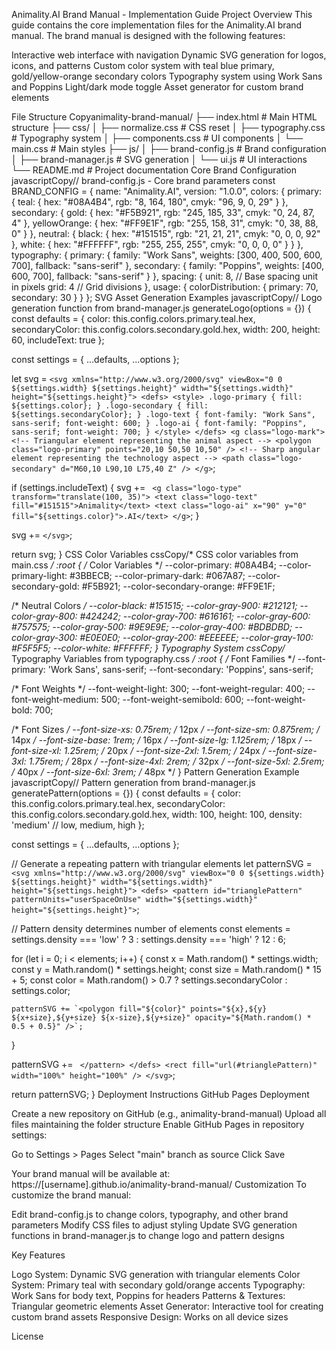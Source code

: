Animality.AI Brand Manual - Implementation Guide
Project Overview
This guide contains the core implementation files for the Animality.AI brand manual. The brand manual is designed with the following features:

Interactive web interface with navigation
Dynamic SVG generation for logos, icons, and patterns
Custom color system with teal blue primary, gold/yellow-orange secondary colors
Typography system using Work Sans and Poppins
Light/dark mode toggle
Asset generator for custom brand elements

File Structure
Copyanimality-brand-manual/
├── index.html              # Main HTML structure
├── css/
│   ├── normalize.css       # CSS reset
│   ├── typography.css      # Typography system
│   ├── components.css      # UI components
│   └── main.css            # Main styles
├── js/
│   ├── brand-config.js     # Brand configuration
│   ├── brand-manager.js    # SVG generation
│   └── ui.js               # UI interactions
└── README.md               # Project documentation
Core Brand Configuration
javascriptCopy// brand-config.js - Core brand parameters
const BRAND_CONFIG = {
  name: "Animality.AI",
  version: "1.0.0",
  colors: {
    primary: {
      teal: {
        hex: "#08A4B4",
        rgb: "8, 164, 180",
        cmyk: "96, 9, 0, 29"
      }
    },
    secondary: {
      gold: {
        hex: "#F5B921",
        rgb: "245, 185, 33",
        cmyk: "0, 24, 87, 4"
      },
      yellowOrange: {
        hex: "#FF9E1F",
        rgb: "255, 158, 31", 
        cmyk: "0, 38, 88, 0"
      }
    },
    neutral: {
      black: {
        hex: "#151515",
        rgb: "21, 21, 21",
        cmyk: "0, 0, 0, 92"
      },
      white: {
        hex: "#FFFFFF",
        rgb: "255, 255, 255",
        cmyk: "0, 0, 0, 0"
      }
    }
  },
  typography: {
    primary: {
      family: "Work Sans",
      weights: [300, 400, 500, 600, 700],
      fallback: "sans-serif"
    },
    secondary: {
      family: "Poppins",
      weights: [400, 600, 700],
      fallback: "sans-serif"
    }
  },
  spacing: {
    unit: 8, // Base spacing unit in pixels
    grid: 4  // Grid divisions
  },
  usage: {
    colorDistribution: {
      primary: 70,
      secondary: 30
    }
  }
};
SVG Asset Generation Examples
javascriptCopy// Logo generation function from brand-manager.js
generateLogo(options = {}) {
  const defaults = {
    color: this.config.colors.primary.teal.hex,
    secondaryColor: this.config.colors.secondary.gold.hex,
    width: 200,
    height: 60,
    includeText: true
  };

  const settings = { ...defaults, ...options };
  
  let svg = `<svg xmlns="http://www.w3.org/2000/svg" viewBox="0 0 ${settings.width} ${settings.height}" width="${settings.width}" height="${settings.height}">
    <defs>
      <style>
        .logo-primary { fill: ${settings.color}; }
        .logo-secondary { fill: ${settings.secondaryColor}; }
        .logo-text { font-family: "Work Sans", sans-serif; font-weight: 600; }
        .logo-ai { font-family: "Poppins", sans-serif; font-weight: 700; }
      </style>
    </defs>
    <g class="logo-mark">
      <!-- Triangular element representing the animal aspect -->
      <polygon class="logo-primary" points="20,10 50,50 10,50" />
      <!-- Sharp angular element representing the technology aspect -->
      <path class="logo-secondary" d="M60,10 L90,10 L75,40 Z" />
    </g>`;
  
  if (settings.includeText) {
    svg += `
    <g class="logo-type" transform="translate(100, 35)">
      <text class="logo-text" fill="#151515">Animality</text>
      <text class="logo-ai" x="90" y="0" fill="${settings.color}">.AI</text>
    </g>`;
  }
  
  svg += `</svg>`;
  
  return svg;
}
CSS Color Variables
cssCopy/* CSS color variables from main.css */
:root {
  /* Color Variables */
  --color-primary: #08A4B4;
  --color-primary-light: #3BBECB;
  --color-primary-dark: #067A87;
  --color-secondary-gold: #F5B921;
  --color-secondary-orange: #FF9E1F;
  
  /* Neutral Colors */
  --color-black: #151515;
  --color-gray-900: #212121;
  --color-gray-800: #424242;
  --color-gray-700: #616161;
  --color-gray-600: #757575;
  --color-gray-500: #9E9E9E;
  --color-gray-400: #BDBDBD;
  --color-gray-300: #E0E0E0;
  --color-gray-200: #EEEEEE;
  --color-gray-100: #F5F5F5;
  --color-white: #FFFFFF;
}
Typography System
cssCopy/* Typography Variables from typography.css */
:root {
  /* Font Families */
  --font-primary: 'Work Sans', sans-serif;
  --font-secondary: 'Poppins', sans-serif;
  
  /* Font Weights */
  --font-weight-light: 300;
  --font-weight-regular: 400;
  --font-weight-medium: 500;
  --font-weight-semibold: 600;
  --font-weight-bold: 700;
  
  /* Font Sizes */
  --font-size-xs: 0.75rem;    /* 12px */
  --font-size-sm: 0.875rem;   /* 14px */
  --font-size-base: 1rem;     /* 16px */
  --font-size-lg: 1.125rem;   /* 18px */
  --font-size-xl: 1.25rem;    /* 20px */
  --font-size-2xl: 1.5rem;    /* 24px */
  --font-size-3xl: 1.75rem;   /* 28px */
  --font-size-4xl: 2rem;      /* 32px */
  --font-size-5xl: 2.5rem;    /* 40px */
  --font-size-6xl: 3rem;      /* 48px */
}
Pattern Generation Example
javascriptCopy// Pattern generation from brand-manager.js
generatePattern(options = {}) {
  const defaults = {
    color: this.config.colors.primary.teal.hex,
    secondaryColor: this.config.colors.secondary.gold.hex,
    width: 100,
    height: 100,
    density: 'medium' // low, medium, high
  };

  const settings = { ...defaults, ...options };
  
  // Generate a repeating pattern with triangular elements
  let patternSVG = `<svg xmlns="http://www.w3.org/2000/svg" viewBox="0 0 ${settings.width} ${settings.height}" width="${settings.width}" height="${settings.height}">
    <defs>
      <pattern id="trianglePattern" patternUnits="userSpaceOnUse" width="${settings.width}" height="${settings.height}">`;
  
  // Pattern density determines number of elements
  const elements = settings.density === 'low' ? 3 : 
                   settings.density === 'high' ? 12 : 6;
  
  for (let i = 0; i < elements; i++) {
    const x = Math.random() * settings.width;
    const y = Math.random() * settings.height;
    const size = Math.random() * 15 + 5;
    const color = Math.random() > 0.7 ? settings.secondaryColor : settings.color;
    
    patternSVG += `<polygon fill="${color}" points="${x},${y} ${x+size},${y+size} ${x-size},${y+size}" opacity="${Math.random() * 0.5 + 0.5}" />`;
  }
  
  patternSVG += `
      </pattern>
    </defs>
    <rect fill="url(#trianglePattern)" width="100%" height="100%" />
  </svg>`;
  
  return patternSVG;
}
Deployment Instructions
GitHub Pages Deployment

Create a new repository on GitHub (e.g., animality-brand-manual)
Upload all files maintaining the folder structure
Enable GitHub Pages in repository settings:

Go to Settings > Pages
Select "main" branch as source
Click Save



Your brand manual will be available at: https://[username].github.io/animality-brand-manual/
Customization
To customize the brand manual:

Edit brand-config.js to change colors, typography, and other brand parameters
Modify CSS files to adjust styling
Update SVG generation functions in brand-manager.js to change logo and pattern designs

Key Features

Logo System: Dynamic SVG generation with triangular elements
Color System: Primary teal with secondary gold/orange accents
Typography: Work Sans for body text, Poppins for headers
Patterns & Textures: Triangular geometric elements
Asset Generator: Interactive tool for creating custom brand assets
Responsive Design: Works on all device sizes

License

